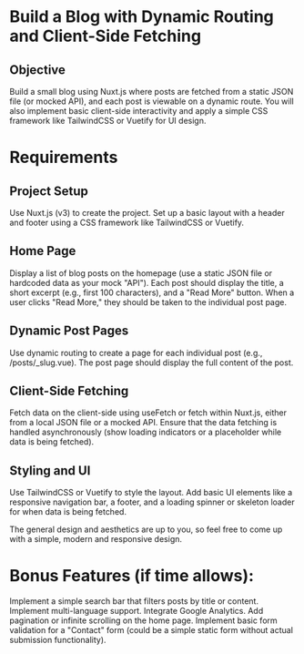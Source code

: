 # Build a Blog with Dynamic Routing and Client-Side Fetching
## Objective
Build a small blog using Nuxt.js where posts are fetched from a static JSON file (or mocked API), and each post is viewable on a dynamic route. You will also implement basic client-side interactivity and apply a simple CSS framework like TailwindCSS or Vuetify for UI design.

# Requirements
## Project Setup
Use Nuxt.js (v3) to create the project.
Set up a basic layout with a header and footer using a CSS framework like TailwindCSS or Vuetify.

## Home Page
Display a list of blog posts on the homepage (use a static JSON file or hardcoded data as your mock "API").
Each post should display the title, a short excerpt (e.g., first 100 characters), and a "Read More" button.
When a user clicks "Read More," they should be taken to the individual post page.

## Dynamic Post Pages
Use dynamic routing to create a page for each individual post (e.g., /posts/_slug.vue).
The post page should display the full content of the post.

## Client-Side Fetching
Fetch data on the client-side using useFetch or fetch within Nuxt.js, either from a local JSON file or a mocked API.
Ensure that the data fetching is handled asynchronously (show loading indicators or a placeholder while data is being fetched).

## Styling and UI
Use TailwindCSS or Vuetify to style the layout.
Add basic UI elements like a responsive navigation bar, a footer, and a loading spinner or skeleton loader for when data is being fetched.

The general design and aesthetics are up to you, so feel free to come up with a simple, modern and responsive design.

# Bonus Features (if time allows):
Implement a simple search bar that filters posts by title or content.
Implement multi-language support.
Integrate Google Analytics.
Add pagination or infinite scrolling on the home page.
Implement basic form validation for a "Contact" form (could be a simple static form without actual submission functionality).

